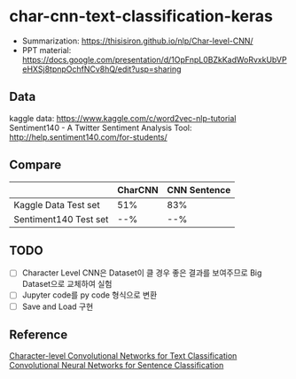 # char-cnn-text-classification-keras

- Summarization: https://thisisiron.github.io/nlp/Char-level-CNN/
- PPT material: https://docs.google.com/presentation/d/1OpFnpL0BZkKadWoRvxkUbVPeHXSj8tpnpOchfNCv8hQ/edit?usp=sharing

## Data
kaggle data: https://www.kaggle.com/c/word2vec-nlp-tutorial<br>
Sentiment140 - A Twitter Sentiment Analysis Tool: http://help.sentiment140.com/for-students/

## Compare
|                       | CharCNN | CNN Sentence |
|-----------------------|---------|--------------|
| Kaggle Data Test set  | 51%     | 83%          |
| Sentiment140 Test set | --%     | --%          |

## TODO
- [ ] Character Level CNN은 Dataset이 클 경우 좋은 결과를 보여주므로 Big Dataset으로 교체하여 실험
- [ ] Jupyter code를 py code 형식으로 변환
- [ ] Save and Load 구현

## Reference
[Character-level Convolutional Networks for Text Classification](https://papers.nips.cc/paper/5782-character-level-convolutional-networks-for-text-classification.pdf)<br>
[Convolutional Neural Networks for Sentence Classification](https://arxiv.org/abs/1408.5882)
